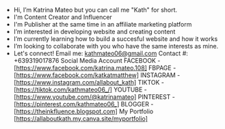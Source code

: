 - Hi, I’m Katrina Mateo but you can call me "Kath" for short.
- I'm Content Creator and Influencer
- I'm Publisher at the same time in an affiliate marketing platform
- I’m interested in developing website and creating content
- I’m currently learning how to build a succesful website and how it works
- I’m looking to collaborate with you who have the same interests as mine.
- Let's connect!
Email me: kathmateo06@gmail.com
Contact #: +639319017876
Social Media Account
FACEBOOK - [https://www.facebook.com/katrina.mateo.108]
FBPAGE - [https://www.facebook.com/katkatmatthew]
INSTAGRAM - [https://www.instagram.com/allabout_kath]
TIKTOK - [https://tiktok.com/kathmateo06_/]
YOUTUBE - [https://www.youtube.com/@katrinamateo]
PINTEREST - [https://pinterest.com/kathmateo06_]
BLOGGER - [https://theinkfluence.blogspot.com]
My Portfolio [https://allaboutkath.my.canva.site/myportfolio]
    

